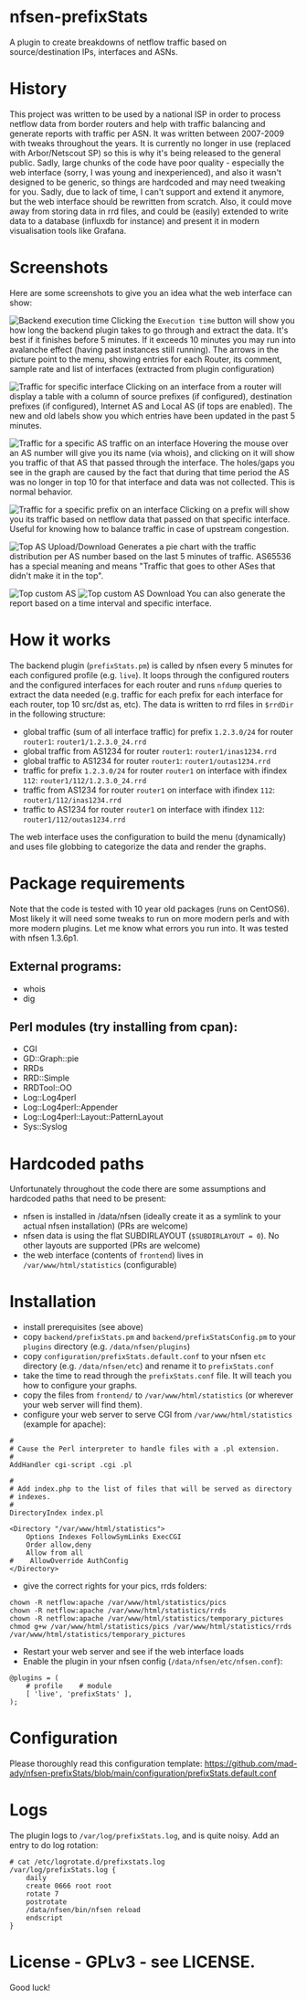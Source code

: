 # nfsen-prefixStats
A plugin to create breakdowns of netflow traffic based on source/destination IPs, interfaces and ASNs.

# History
This project was written to be used by a national ISP in order to process netflow data from border routers and help with traffic balancing and generate reports with traffic per ASN. It was written between 2007-2009 with tweaks throughout the years. It is currently no longer in use (replaced with Arbor/Netscout SP) so this is why it's being released to the general public. Sadly, large chunks of the code have poor quality - especially the web interface (sorry, I was young and inexperienced), and also it wasn't designed to be generic, so things are hardcoded and may need tweaking for you. Sadly, due to lack of time, I can't support and extend it anymore, but the web interface should be rewritten from scratch. Also, it could move away from storing data in rrd files, and could be (easily) extended to write data to a database (influxdb for instance) and present it in modern visualisation tools like Grafana.

# Screenshots
Here are some screenshots to give you an idea what the web interface can show:

![Backend execution time](screenshots/1.png)
Clicking the `Execution time` button will show you how long the backend plugin takes to go through and extract the data. It's best if it finishes before 5 minutes. If it exceeds 10 minutes you may run into avalanche effect (having past instances still running).
The arrows in the picture point to the menu, showing entries for each Router, its comment, sample rate and list of interfaces (extracted from plugin configuration)


![Traffic for specific interface](screenshots/2.png)
Clicking on an interface from a router will display a table with a column of source prefixes (if configured), destination prefixes (if configured), Internet AS and Local AS (if tops are enabled). The new and old labels show you which entries have been updated in the past 5 minutes.

![Traffic for a specific AS traffic on an interface](screenshots/3.png)
Hovering the mouse over an AS number will give you its name (via whois), and clicking on it will show you traffic of that AS that passed through the interface. The holes/gaps you see in the graph are caused by the fact that during that time period the AS was no longer in top 10 for that interface and data was not collected. This is normal behavior.

![Traffic for a specific prefix on an interface](screenshots/4.png)
Clicking on a prefix will show you its traffic based on netflow data that passed on that specific interface. Useful for knowing how to balance traffic in case of upstream congestion.

![Top AS Upload/Download](screenshots/5.png)
Generates a pie chart with the traffic distribution per AS number based on the last 5 minutes of traffic. AS65536 has a special meaning and means "Traffic that goes to other ASes that didn't make it in the top".

![Top custom AS](screenshots/6.png)
![Top custom AS Download](screenshots/7.png)
You can also generate the report based on a time interval and specific interface.


# How it works
The backend plugin (`prefixStats.pm`) is called by nfsen every 5 minutes for each configured profile (e.g. `live`). It loops through the configured routers and the configured interfaces for each router and runs `nfdump` queries to extract the data needed (e.g. traffic for each prefix for each interface for each router, top 10 src/dst as, etc). The data is written to rrd files in `$rrdDir` in the following structure: 
 * global traffic (sum of all interface traffic) for prefix `1.2.3.0/24` for router `router1`: `router1/1.2.3.0_24.rrd` 
 * global traffic from AS1234 for router `router1`: `router1/inas1234.rrd`
 * global traffic to AS1234 for router `router1`: `router1/outas1234.rrd`
 * traffic for prefix `1.2.3.0/24` for router `router1` on interface with ifindex `112`: `router1/112/1.2.3.0_24.rrd`
 * traffic from AS1234 for router `router1` on interface with ifindex `112`: `router1/112/inas1234.rrd`
 * traffic to AS1234 for router `router1` on interface with ifindex `112`: `router1/112/outas1234.rrd`

 The web interface uses the configuration to build the menu (dynamically) and uses file globbing to categorize the data and render the graphs.

# Package requirements
Note that the code is tested with 10 year old packages (runs on CentOS6). Most likely it will need some tweaks to run on more modern perls and with more modern plugins. Let me know what errors you run into. It was tested with nfsen 1.3.6p1.

## External programs:
* whois
* dig

## Perl modules (try installing from cpan):
* CGI
* GD::Graph::pie
* RRDs
* RRD::Simple
* RRDTool::OO
* Log::Log4perl
* Log::Log4perl::Appender
* Log::Log4perl::Layout::PatternLayout
* Sys::Syslog

# Hardcoded paths
Unfortunately throughout the code there are some assumptions and hardcoded paths that need to be present:
* nfsen is installed in /data/nfsen (ideally create it as a symlink to your actual nfsen installation) (PRs are welcome)
* nfsen data is using the flat SUBDIRLAYOUT (`$SUBDIRLAYOUT = 0`). No other layouts are supported (PRs are welcome)
* the web interface (contents of `frontend`) lives in `/var/www/html/statistics` (configurable)

# Installation
* install prerequisites (see above)
* copy `backend/prefixStats.pm` and `backend/prefixStatsConfig.pm` to your `plugins` directory (e.g. `/data/nfsen/plugins`)
* copy `configuration/prefixStats.default.conf` to your nfsen `etc` directory (e.g. `/data/nfsen/etc`) and rename it to `prefixStats.conf`
* take the time to read through the `prefixStats.conf` file. It will teach you how to configure your graphs.
* copy the files from `frontend/` to `/var/www/html/statistics` (or wherever your web server will find them).
* configure your web server to serve CGI from `/var/www/html/statistics` (example for apache):
```
#
# Cause the Perl interpreter to handle files with a .pl extension.
#
AddHandler cgi-script .cgi .pl

#
# Add index.php to the list of files that will be served as directory
# indexes.
#
DirectoryIndex index.pl

<Directory "/var/www/html/statistics">
    Options Indexes FollowSymLinks ExecCGI
    Order allow,deny
    Allow from all
#    AllowOverride AuthConfig
</Directory>

```
* give the correct rights for your pics, rrds folders:
```
chown -R netflow:apache /var/www/html/statistics/pics
chown -R netflow:apache /var/www/html/statistics/rrds
chown -R netflow:apache /var/www/html/statistics/temporary_pictures
chmod g+w /var/www/html/statistics/pics /var/www/html/statistics/rrds /var/www/html/statistics/temporary_pictures
```
* Restart your web server and see if the web interface loads
* Enable the plugin in your nfsen config (`/data/nfsen/etc/nfsen.conf`):
```
@plugins = (
    # profile    # module
    [ 'live', 'prefixStats' ],
);
```

# Configuration
Please thoroughly read this configuration template: 
https://github.com/mad-ady/nfsen-prefixStats/blob/main/configuration/prefixStats.default.conf

# Logs
The plugin logs to `/var/log/prefixStats.log`, and is quite noisy. Add an entry to do log rotation:
```
# cat /etc/logrotate.d/prefixstats.log 
/var/log/prefixStats.log {
    daily
    create 0666 root root
    rotate 7
    postrotate
    /data/nfsen/bin/nfsen reload
    endscript
}
```

# License - GPLv3 - see LICENSE.

Good luck!

